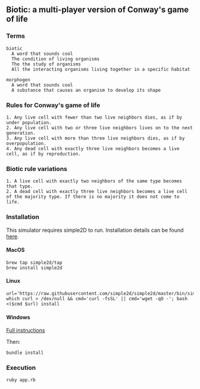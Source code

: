 ## Biotic: a multi-player version of Conway's game of life

### Terms

    biotic
      A word that sounds cool
      The condition of living organisms
      The the study of organisms
      All the interacting organisms living together in a specific habitat

    morphogen
      A word that sounds cool
      A substance that causes an organism to develop its shape

### Rules for Conway's game of life

    1. Any live cell with fewer than two live neighbors dies, as if by under population.
    2. Any live cell with two or three live neighbors lives on to the next generation.
    3. Any live cell with more than three live neighbors dies, as if by overpopulation.
    4. Any dead cell with exactly three live neighbors becomes a live cell, as if by reproduction.

### Biotic rule variations

    1. A live cell with exactly two neighbors of the same type becomes that type.
    2. A dead cell with exactly three live neighbors becomes a live cell of the majority type. If there is no majority it does not come to life.

### Installation

This simulator requires simple2D to run. Installation details can be found [here](http://www.ruby2d.com/learn/get-started/).

#### MacOS

    brew tap simple2d/tap
    brew install simple2d

#### Linux

    url='https://raw.githubusercontent.com/simple2d/simple2d/master/bin/simple2d.sh'; which curl > /dev/null && cmd='curl -fsSL' || cmd='wget -qO -'; bash <($cmd $url) install

#### Windows

[Full instructions](http://www.ruby2d.com/learn/windows/)

Then:

    bundle install

### Execution

    ruby app.rb
